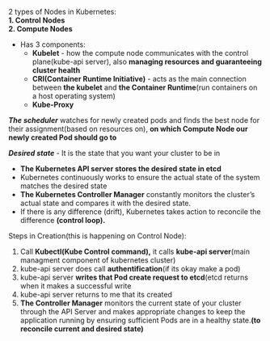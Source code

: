 2 types of Nodes in Kubernetes:  
**1. Control Nodes**  
**2. Compute Nodes**  
- Has 3 components:  
  - **Kubelet** - how the compute node communicates with the control plane(kube-api server), also **managing resources and guaranteeing cluster health**  
  - **CRI(Container Runtime Initiative)** - acts as the main connection between **the kubelet** and **the Container Runtime**(run containers on a host operating system)   
  - **Kube-Proxy**  

***The scheduler*** watches for newly created pods and finds the best node for their assignment(based on resources on), **on which Compute Node our newly created Pod should go to**  

***Desired state*** - It is the state that you want your cluster to be in  
- **The Kubernetes API server stores the desired state in etcd**  
- Kubernetes continuously works to ensure the actual state of the system matches the desired state  
- **The Kubernetes Controller Manager** constantly monitors the cluster’s actual state and compares it with the desired state. 
- If there is any difference (drift), Kubernetes takes action to reconcile the difference **(control loop).**  

Steps in Creation(this is happening on Control Node):  
1. Call **Kubectl(Kube Control command),** it calls **kube-api server**(main managment component of kubernetes cluster)  
2. kube-api server does call **authentification**(if its okay make a pod)  
3. kube-api server **writes that Pod create request to etcd**(etcd returns when it makes a successful write  
4. kube-api server returns to me that its created
5. **The Controller Manager** monitors the current state of your cluster through the API Server and makes appropriate changes to keep the application running by ensuring sufficient Pods are in a healthy state.**(to reconcile current and desired state)**  
